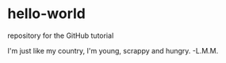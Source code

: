 # hello-world
repository for the GitHub tutorial

I'm just like my country, I'm young, scrappy and hungry. -L.M.M.
